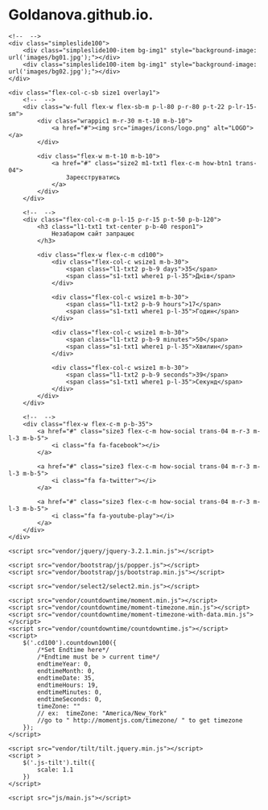 # Goldanova.github.io.
<!DOCTYPE html>
<html lang="uk">
<head>
	<title>Незабаром сайт запрацює</title>
	<meta charset="UTF-8">
	<meta name="viewport" content="width=device-width, initial-scale=1">
<!--===============================================================================================-->	
	<link rel="icon" type="image/png" href="images/icons/favicon.ico"/>
<!--===============================================================================================-->
	<link rel="stylesheet" type="text/css" href="vendor/bootstrap/css/bootstrap.min.css">
<!--===============================================================================================-->
	<link rel="stylesheet" type="text/css" href="fonts/font-awesome-4.7.0/css/font-awesome.min.css">
<!--===============================================================================================-->
	<link rel="stylesheet" type="text/css" href="vendor/animate/animate.css">
<!--===============================================================================================-->
	<link rel="stylesheet" type="text/css" href="vendor/select2/select2.min.css">
<!--===============================================================================================-->
	<link rel="stylesheet" type="text/css" href="css/util.css">
	<link rel="stylesheet" type="text/css" href="css/main.css">
<!--===============================================================================================-->
</head>
<body>
	
	<!--  -->
	<div class="simpleslide100">
		<div class="simpleslide100-item bg-img1" style="background-image: url('images/bg01.jpg');"></div>
		<div class="simpleslide100-item bg-img1" style="background-image: url('images/bg02.jpg');"></div>
	</div>

	<div class="flex-col-c-sb size1 overlay1">
		<!--  -->
		<div class="w-full flex-w flex-sb-m p-l-80 p-r-80 p-t-22 p-lr-15-sm">
			<div class="wrappic1 m-r-30 m-t-10 m-b-10">
				<a href="#"><img src="images/icons/logo.png" alt="LOGO"></a>
			</div>

			<div class="flex-w m-t-10 m-b-10">
				<a href="#" class="size2 m1-txt1 flex-c-m how-btn1 trans-04">
					Зареєструватись
				</a>
			</div>
		</div>

		<!--  -->
		<div class="flex-col-c-m p-l-15 p-r-15 p-t-50 p-b-120">
			<h3 class="l1-txt1 txt-center p-b-40 respon1">
				Незабаром сайт запрацює
			</h3>

			<div class="flex-w flex-c-m cd100">
				<div class="flex-col-c wsize1 m-b-30">
					<span class="l1-txt2 p-b-9 days">35</span>
					<span class="s1-txt1 where1 p-l-35">Днів</span>
				</div>

				<div class="flex-col-c wsize1 m-b-30">
					<span class="l1-txt2 p-b-9 hours">17</span>
					<span class="s1-txt1 where1 p-l-35">Годин</span>
				</div>

				<div class="flex-col-c wsize1 m-b-30">
					<span class="l1-txt2 p-b-9 minutes">50</span>
					<span class="s1-txt1 where1 p-l-35">Хвилин</span>
				</div>

				<div class="flex-col-c wsize1 m-b-30">
					<span class="l1-txt2 p-b-9 seconds">39</span>
					<span class="s1-txt1 where1 p-l-35">Секунд</span>
				</div>
			</div>
		</div>

		<!--  -->
		<div class="flex-w flex-c-m p-b-35">
			<a href="#" class="size3 flex-c-m how-social trans-04 m-r-3 m-l-3 m-b-5">
				<i class="fa fa-facebook"></i>
			</a>

			<a href="#" class="size3 flex-c-m how-social trans-04 m-r-3 m-l-3 m-b-5">
				<i class="fa fa-twitter"></i>
			</a>

			<a href="#" class="size3 flex-c-m how-social trans-04 m-r-3 m-l-3 m-b-5">
				<i class="fa fa-youtube-play"></i>
			</a>
		</div>
	</div>



	

<!--===============================================================================================-->	
	<script src="vendor/jquery/jquery-3.2.1.min.js"></script>
<!--===============================================================================================-->
	<script src="vendor/bootstrap/js/popper.js"></script>
	<script src="vendor/bootstrap/js/bootstrap.min.js"></script>
<!--===============================================================================================-->
	<script src="vendor/select2/select2.min.js"></script>
<!--===============================================================================================-->
	<script src="vendor/countdowntime/moment.min.js"></script>
	<script src="vendor/countdowntime/moment-timezone.min.js"></script>
	<script src="vendor/countdowntime/moment-timezone-with-data.min.js"></script>
	<script src="vendor/countdowntime/countdowntime.js"></script>
	<script>
		$('.cd100').countdown100({
			/*Set Endtime here*/
			/*Endtime must be > current time*/
			endtimeYear: 0,
			endtimeMonth: 0,
			endtimeDate: 35,
			endtimeHours: 19,
			endtimeMinutes: 0,
			endtimeSeconds: 0,
			timeZone: "" 
			// ex:  timeZone: "America/New_York"
			//go to " http://momentjs.com/timezone/ " to get timezone
		});
	</script>
<!--===============================================================================================-->
	<script src="vendor/tilt/tilt.jquery.min.js"></script>
	<script >
		$('.js-tilt').tilt({
			scale: 1.1
		})
	</script>
<!--===============================================================================================-->
	<script src="js/main.js"></script>

</body>
</html>

